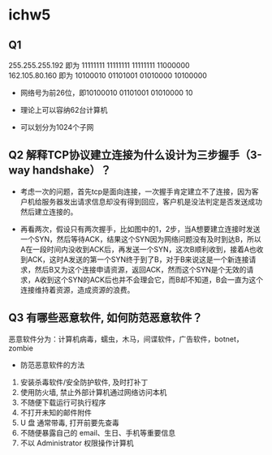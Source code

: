 # ichw5
## Q1
255.255.255.192 即为 11111111 11111111 11111111 11000000  
162.105.80.160 即为 10100010 01101001 01010000 10100000 

- 网络号为前26位，即10100010 01101001 01010000 10

- 理论上可以容纳62台计算机

- 可以划分为1024个子网

## Q2 解释TCP协议建立连接为什么设计为三步握手（3-way handshake）？
- 考虑一次的问题，首先tcp是面向连接，一次握手肯定建立不了连接，因为客户机给服务器发出请求信息却没有得到回应，客户机是没法判定是否发送成功然后建立连接的。

- 再看两次，假设只有两次握手，比如图中的1，2步，当A想要建立连接时发送一个SYN，然后等待ACK，结果这个SYN因为网络问题没有及时到达B，所以A在一段时间内没收到ACK后，再发送一个SYN，这次B顺利收到，接着A也收到ACK，这时A发送的第一个SYN终于到了B，对于B来说这是一个新连接请求，然后B又为这个连接申请资源，返回ACK，然而这个SYN是个无效的请求，A收到这个SYN的ACK后也并不会理会它，而B却不知道，B会一直为这个连接维持着资源，造成资源的浪费。

## Q3 有哪些恶意软件, 如何防范恶意软件？

恶意软件分为：计算机病毒，蠕虫，木马，间谍软件，广告软件，botnet，zombie

- 防范恶意软件的方法
1. 安装杀毒软件/安全防护软件, 及时打补丁
2. 使用防火墙, 禁止外部计算机通过网络访问本机
3. 不随便下载运行可执行程序
4. 不打开未知的邮件附件
5. U 盘 通常带毒, 打开前要先查毒
6. 不随便暴露自己的 email、生日、手机等重要信息
7. 不以 Administrator 权限操作计算机
